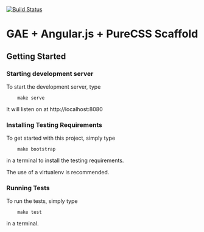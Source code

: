 [![Build Status](https://drone.io/github.com/JonCooperWorks/agrihack/status.png)](https://drone.io/github.com/JonCooperWorks/agrihack/latest)

GAE + Angular.js + PureCSS Scaffold
===================================

Getting Started
---------------
### Starting development server
To start the development server, type

		make serve

It will listen on at http://localhost:8080

### Installing Testing Requirements
To get started with this project, simply type

		make bootstrap

in a terminal to install the testing requirements.

The use of a virtualenv is recommended.

### Running Tests
To run the tests, simply type

		make test

in a terminal.
